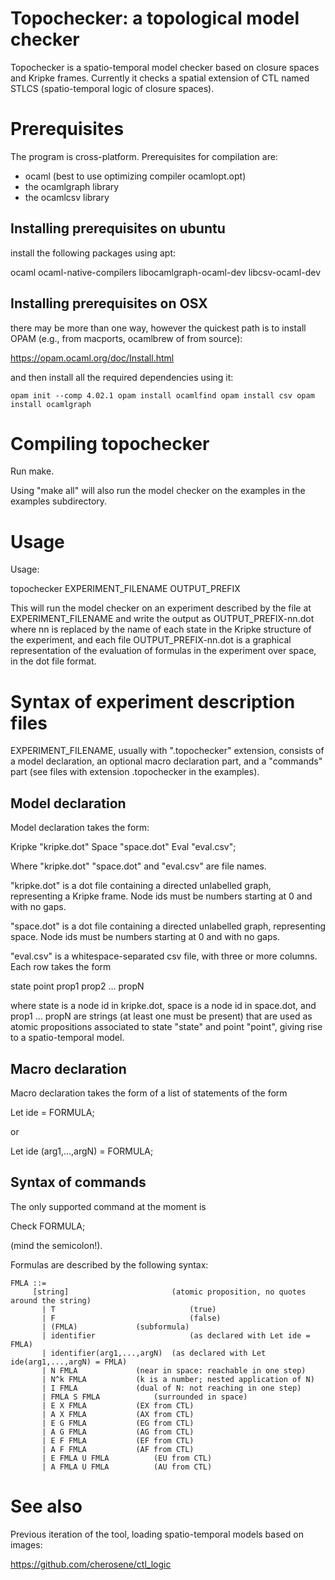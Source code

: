 Topochecker: a topological model checker
========================================

Topochecker is a spatio-temporal model checker based on closure spaces
and Kripke frames. Currently it checks a spatial extension of CTL
named STLCS (spatio-temporal logic of closure spaces).



Prerequisites
=============

The program is cross-platform. Prerequisites for compilation are:

- ocaml (best to use optimizing compiler ocamlopt.opt)
- the ocamlgraph library
- the ocamlcsv library


Installing prerequisites on ubuntu
----------------------------------

install the following packages using apt:

ocaml ocaml-native-compilers libocamlgraph-ocaml-dev libcsv-ocaml-dev


Installing prerequisites on OSX
-------------------------------

there may be more than one way, however the quickest path is to
install OPAM (e.g., from macports, ocamlbrew of from source):

https://opam.ocaml.org/doc/Install.html

and then install all the required dependencies using it:

`
opam init --comp 4.02.1
opam install ocamlfind
opam install csv
opam install ocamlgraph
`

Compiling topochecker
=====================

Run make.

Using "make all" will also run the model checker on the examples in
the examples subdirectory.


Usage
=====

Usage:

topochecker EXPERIMENT_FILENAME OUTPUT_PREFIX

This will run the model checker on an experiment described by the file
at EXPERIMENT_FILENAME and write the output as OUTPUT_PREFIX-nn.dot
where nn is replaced by the name of each state in the Kripke structure
of the experiment, and each file OUTPUT_PREFIX-nn.dot is a graphical
representation of the evaluation of formulas in the experiment over
space, in the dot file format.


Syntax of experiment description files
======================================

EXPERIMENT_FILENAME, usually with ".topochecker" extension, consists
of a model declaration, an optional macro declaration part, and a
"commands" part (see files with extension .topochecker in the
examples).


Model declaration
-----------------

Model declaration takes the form:

Kripke "kripke.dot" Space "space.dot" Eval "eval.csv";

Where "kripke.dot" "space.dot" and "eval.csv" are file names.

"kripke.dot" is a dot file containing a directed unlabelled graph,
representing a Kripke frame. Node ids must be numbers starting at 0
and with no gaps.

"space.dot" is a dot file containing a directed unlabelled graph,
representing space. Node ids must be numbers starting at 0 and with no
gaps.

"eval.csv" is a whitespace-separated csv file, with three or more
columns. Each row takes the form

state point prop1 prop2 ... propN

where state is a node id in kripke.dot, space is a node id in
space.dot, and prop1 ... propN are strings (at least one must be
present) that are used as atomic propositions associated to state
"state" and point "point", giving rise to a spatio-temporal model.


Macro declaration
-----------------

Macro declaration takes the form of a list of statements of the form

Let ide = FORMULA;

or

Let ide (arg1,...,argN) = FORMULA;


Syntax of commands
------------------

The only supported command at the moment is

Check FORMULA;

(mind the semicolon!).

Formulas are described by the following syntax:

```
FMLA ::=
	 [string]                       (atomic proposition, no quotes around the string)
       | T                              (true)
       | F                              (false)
       | (FMLA)				(subformula)
       | identifier                     (as declared with Let ide = FMLA)
       | identifier(arg1,...,argN)	(as declared with Let ide(arg1,...,argN) = FMLA)
       | N FMLA				(near in space: reachable in one step)
       | N^k FMLA			(k is a number; nested application of N)
       | I FMLA				(dual of N: not reaching in one step)
       | FMLA S FMLA			(surrounded in space)
       | E X FMLA			(EX from CTL)
       | A X FMLA			(AX from CTL)
       | E G FMLA			(EG from CTL)       	 
       | A G FMLA			(AG from CTL)
       | E F FMLA			(EF from CTL)
       | A F FMLA			(AF from CTL)
       | E FMLA U FMLA			(EU from CTL)
       | A FMLA U FMLA			(AU from CTL)
```

See also
========

Previous iteration of the tool, loading spatio-temporal models based
on images:

https://github.com/cherosene/ctl_logic
